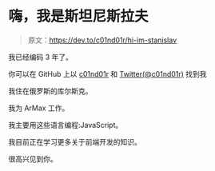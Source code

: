 # 嗨，我是斯坦尼斯拉夫

> 原文：<https://dev.to/c01nd01r/hi-im-stanislav>

我已经编码 3 年了。

你可以在 GitHub 上以 [c01nd01r](https://github.com/c01nd01r) 和 [Twitter(@c01nd01r)](https://twitter.com/c01nd01r) 找到我

我住在俄罗斯的库尔斯克。

我为 ArMax 工作。

我主要用这些语言编程:JavaScript。

我目前正在学习更多关于前端开发的知识。

很高兴见到你。